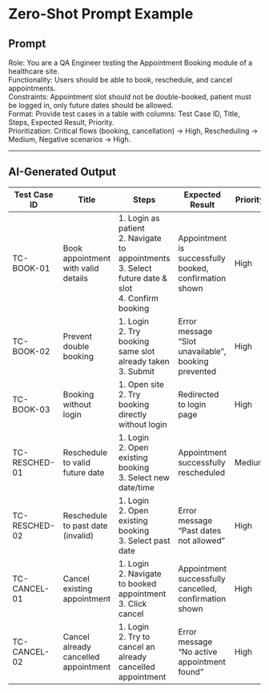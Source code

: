 # Zero-Shot Prompt Example

## Prompt
Role: You are a QA Engineer testing the Appointment Booking module of a healthcare site.  
Functionality: Users should be able to book, reschedule, and cancel appointments.  
Constraints: Appointment slot should not be double-booked, patient must be logged in, only future dates should be allowed.  
Format: Provide test cases in a table with columns: Test Case ID, Title, Steps, Expected Result, Priority.  
Prioritization: Critical flows (booking, cancellation) → High, Rescheduling → Medium, Negative scenarios → High.  

---

## AI-Generated Output

| Test Case ID   | Title                                | Steps                                                                 | Expected Result                                              | Priority |
|----------------|--------------------------------------|----------------------------------------------------------------------|-------------------------------------------------------------|----------|
| TC-BOOK-01     | Book appointment with valid details  | 1. Login as patient <br> 2. Navigate to appointments <br> 3. Select future date & slot <br> 4. Confirm booking | Appointment is successfully booked, confirmation shown      | High     |
| TC-BOOK-02     | Prevent double booking               | 1. Login <br> 2. Try booking same slot already taken <br> 3. Submit  | Error message “Slot unavailable”, booking prevented         | High     |
| TC-BOOK-03     | Booking without login                | 1. Open site <br> 2. Try booking directly without login              | Redirected to login page                                    | High     |
| TC-RESCHED-01  | Reschedule to valid future date      | 1. Login <br> 2. Open existing booking <br> 3. Select new date/time  | Appointment successfully rescheduled                        | Medium   |
| TC-RESCHED-02  | Reschedule to past date (invalid)    | 1. Login <br> 2. Open existing booking <br> 3. Select past date      | Error message “Past dates not allowed”                      | High     |
| TC-CANCEL-01   | Cancel existing appointment          | 1. Login <br> 2. Navigate to booked appointment <br> 3. Click cancel | Appointment successfully cancelled, confirmation shown      | High     |
| TC-CANCEL-02   | Cancel already cancelled appointment | 1. Login <br> 2. Try to cancel an already cancelled appointment      | Error message “No active appointment found”                 | High     |

